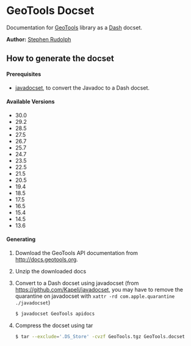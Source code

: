 # GeoTools Docset

Documentation for [GeoTools](http://www.geotools.org) library as a [Dash](http://kapeli.com/dash) docset.

**Author:** [Stephen Rudolph](https://github.com/stephenrudolph)

## How to generate the docset

#### Prerequisites
* [javadocset](https://github.com/Kapeli/javadocset), to convert the Javadoc to a Dash docset.

#### Available Versions
* 30.0
* 29.2
* 28.5
* 27.5
* 26.7
* 25.7
* 24.7
* 23.5
* 22.5
* 21.5
* 20.5
* 19.4
* 18.5
* 17.5
* 16.5
* 15.4
* 14.5
* 13.6

#### Generating
1. Download the GeoTools API documentation from http://docs.geotools.org. 
2. Unzip the downloaded docs
3. Convert to a Dash docset using javadocset (from https://github.com/Kapeli/javadocset, you may have to remove the quarantine on javadocset with `xattr -rd com.apple.quarantine ./javadocset`)

    ```bash
    $ javadocset GeoTools apidocs
    ```
4. Compress the docset using tar

    ```bash
    $ tar --exclude='.DS_Store' -cvzf GeoTools.tgz GeoTools.docset
    ```

